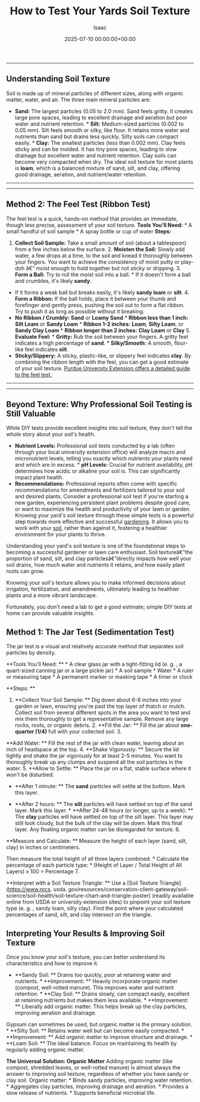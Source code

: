 ﻿---
title: How to Test Your Yards Soil Texture
description: Understanding your yard's soil texture is one of the foundational steps to becoming a successful gardener or lawn care enthusiast.
slug: /how-to-test-your-yards-soil-texture/
date: 2025-07-10 00:00:00+00:00
lastmod: 2025-07-10 00:00:00+03:00
author: Isaac
categories:
- Gardening
- Home Improvement
- Guides
- Plant Care
tags:
- gardening
- yard
- soil
layout: post
---
---
## Understanding Soil Texture
Soil is made up of mineral particles of different sizes, along with organic matter, water, and air. The three main mineral particles are:
* **Sand:** The largest particles (0.05 to 2.0 mm). Sand feels gritty. It creates large pore spaces, leading to excellent drainage and aeration but poor water and nutrient retention. * **Silt:** Medium-sized particles (0.002 to 0.05 mm). Silt feels smooth or silky, like flour. It retains more water and nutrients than sand but drains less quickly. Silty soils can compact easily. * **Clay:** The smallest particles (less than 0.002 mm). Clay feels sticky and can be molded.
It has tiny pore spaces, leading to slow drainage but excellent water and nutrient retention. Clay soils can become very compacted when dry.
The ideal soil texture for most plants is **loam**, which is a balanced mixture of sand, silt, and clay, offering good drainage, aeration, and nutrient/water retention.
---
---
## Method 2: The Feel Test (Ribbon Test)
The feel test is a quick, hands-on method that provides an immediate, though less precise, assessment of your soil texture.
**Tools You'll Need:** * A small handful of soil sample * A spray bottle or cup of water
**Steps:**
1. **Collect Soil Sample:** Take a small amount of soil (about a tablespoon) from a few inches below the surface. 2. **Moisten the Soil:** Slowly add water, a few drops at a time, to the soil and knead it thoroughly between your fingers. You want to achieve the consistency of moist putty or play-doh â€“ moist enough to hold together but not sticky or dripping. 3. **Form a Ball:** Try to roll the moist soil into a ball. * If it doesn't form a ball and crumbles, it's likely **sandy**.
* If it forms a weak ball but breaks easily, it's likely **sandy loam** or **silt**. 4. **Form a Ribbon:** If the ball holds, place it between your thumb and forefinger and gently press, pushing the soil out to form a flat ribbon. Try to push it as long as possible without it breaking.
* **No Ribbon / Crumbly:** **Sand** or **Loamy Sand** * **Ribbon less than 1 inch:** **Silt Loam** or **Sandy Loam** * **Ribbon 1-2 inches:** **Loam**, **Silty Loam**, or **Sandy Clay Loam** * **Ribbon longer than 2 inches:** **Clay Loam** or **Clay** 5. **Evaluate Feel:** * **Gritty:** Rub the soil between your fingers. A gritty feel indicates a high percentage of **sand**. * **Silky/Smooth:** A smooth, flour-like feel indicates **silt**.
* **Sticky/Slippery:** A sticky, plastic-like, or slippery feel indicates **clay**.
By combining the ribbon length with the feel, you can get a good estimate of your soil texture. [Purdue University Extension offers a detailed guide to the feel test.](https://www.purdue.edu/fnr/extension/materials/agr/fnr-486-w.pdf)
---
---
## Beyond Texture: Why Professional Soil Testing is Still Valuable
While DIY tests provide excellent insights into soil texture, they don't tell the whole story about your soil's health.
* **Nutrient Levels:** Professional soil tests conducted by a lab (often through your local university extension office) will analyze macro and micronutrient levels, telling you exactly which nutrients your plants need and which are in excess. * **pH Levels:** Crucial for nutrient availability, pH determines how acidic or alkaline your soil is. This can significantly impact plant health.
* **Recommendations:** Professional reports often come with specific recommendations for amendments and fertilizers tailored to your soil and desired plants.
Consider a professional soil test if you're starting a new garden, experiencing persistent plant problems despite good care, or want to maximize the health and productivity of your lawn or garden.
Knowing your yard's soil texture through these simple tests is a powerful step towards more effective and successful [gardening](https://pestpolicy.com/breaking-up-clay-soil/). It allows you to work with your [soil](https://pestpolicy.com/how-to-conduct-your-own-soil-test-for-ph-using-household-ingredients/), rather than against it, fostering a healthier environment for your plants to thrive.

Understanding your yard's soil texture is one of the foundational steps to becoming a successful gardener or lawn care enthusiast. Soil textureâ€”the proportion of sand, silt, and clay particlesâ€”directly impacts how well your soil drains, how much water and nutrients it retains, and how easily plant roots can grow.

Knowing your soil's texture allows you to make informed decisions about irrigation, fertilization, and amendments, ultimately leading to healthier plants and a more vibrant landscape.

Fortunately, you don't need a lab to get a good estimate; simple DIY tests at home can provide valuable insights.

##  Method 1: The Jar Test (Sedimentation Test)

The jar test is a visual and relatively accurate method that separates soil particles by density.

**Tools You'll Need: ** * A clear glass jar with a tight-fitting lid (e. g. , a quart-sized canning jar or a large pickle jar) * A soil sample * Water * A ruler or measuring tape * A permanent marker or masking tape * A timer or clock

**Steps: **

1. **Collect Your Soil Sample: ** Dig down about 6-8 inches into your garden or lawn, ensuring you're past the top layer of thatch or mulch. Collect soil from several different spots in the area you want to test and mix them thoroughly to get a representative sample. Remove any large rocks, roots, or organic debris. 2. **Fill the Jar: ** Fill the jar about **one-quarter (1/4)** full with your collected soil. 3.

**Add Water: ** Fill the rest of the jar with clean water, leaving about an inch of headspace at the top. 4. **Shake Vigorously: ** Secure the lid tightly and shake the jar vigorously for at least 2-5 minutes. You want to thoroughly break up any clumps and suspend all the soil particles in the water. 5. **Allow to Settle: ** Place the jar on a flat, stable surface where it won't be disturbed.

* **After 1 minute: ** The **sand** particles will settle at the bottom. Mark this layer.

* **After 2 hours: ** The **silt** particles will have settled on top of the sand layer. Mark this layer. * **After 24-48 hours (or longer, up to a week): ** The **clay** particles will have settled on top of the silt layer. This layer may still look cloudy, but the bulk of the clay will be down. Mark this final layer. Any floating organic matter can be disregarded for texture. 6.

**Measure and Calculate: ** Measure the height of each layer (sand, silt, clay) in inches or centimeters.

Then measure the total height of all three layers combined. * Calculate the percentage of each particle type: * (Height of Layer / Total Height of All Layers) x 100 = Percentage 7.

**Interpret with a Soil Texture Triangle: ** Use a [Soil Texture Triangle](https://www.nrcs. usda. gov/resources/conservation-client-gateway/soil-science/soil-health/soil-texture-chart-and-triangle-poster) (readily available online from USDA or university extension sites) to pinpoint your soil texture type (e. g. , sandy loam, silty clay). Find the point where your calculated percentages of sand, silt, and clay intersect on the triangle.

##  Interpreting Your Results & Improving Soil Texture

Once you know your soil's texture, you can better understand its characteristics and how to improve it.

* **Sandy Soil: ** Drains too quickly, poor at retaining water and nutrients. * **Improvement: ** Heavily incorporate organic matter (compost, well-rotted manure). This improves water and nutrient retention. * **Clay Soil: ** Drains slowly, can compact easily, excellent at retaining nutrients but makes them less available. * **Improvement: ** Liberally add organic matter. This helps break up the clay particles, improving aeration and drainage.

Gypsum can sometimes be used, but organic matter is the primary solution. * **Silty Soil: ** Retains water well but can become easily compacted. * **Improvement: ** Add organic matter to improve structure and drainage. * **Loam Soil: ** The ideal balance. Focus on maintaining its health by regularly adding organic matter.

**The Universal Solution: Organic Matter** Adding organic matter (like compost, shredded leaves, or well-rotted manure) is almost always the answer to improving soil texture, regardless of whether you have sandy or clay soil. Organic matter: * Binds sandy particles, improving water retention. * Aggregates clay particles, improving drainage and aeration. * Provides a slow release of nutrients. * Supports beneficial microbial life.

